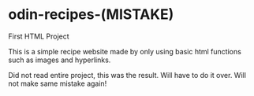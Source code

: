 # odin-recipes-(MISTAKE)
First HTML Project

This is a simple recipe website made by only using basic html functions such as images and hyperlinks.

Did not read entire project, this was the result. Will have to do it over. Will not make same mistake again!

